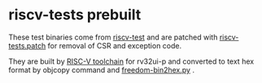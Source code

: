 # riscv-tests prebuilt
These test binaries come from [riscv-test](https://github.com/riscv/riscv-tests) 
and are patched with [riscv-tests.patch](../riscv-tests.patch) for removal of
CSR and exception code.

They are built by [RISC-V toolchain](https://github.com/riscv/riscv-gnu-toolchain)
for rv32ui-p and converted to text hex format by objcopy command and 
[freedom-bin2hex.py](https://github.com/sifive/elf2hex/blob/master/freedom-bin2hex.py) .
